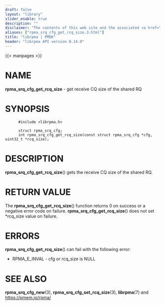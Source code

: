 ```yaml
---
draft: false
layout: "library"
slider_enable: true
description: ""
disclaimer: "The contents of this web site and the associated <a href=\"https://github.com/pmem\">GitHub repositories</a> are BSD-licensed open source."
aliases: ["rpma_srq_cfg_get_rcq_size.3.html"]
title: "librpma | PMDK"
header: "librpma API version 0.14.0"
---
```

{{< manpages >}}

[comment]: <> (SPDX-License-Identifier: BSD-3-Clause)
[comment]: <> (Copyright 2020-2022, Intel Corporation)

NAME
====

**rpma\_srq\_cfg\_get\_rcq\_size** - get receive CQ size of the shared
RQ

SYNOPSIS
========

          #include <librpma.h>

          struct rpma_srq_cfg;
          int rpma_srq_cfg_get_rcq_size(const struct rpma_srq_cfg *cfg, uint32_t *rcq_size);

DESCRIPTION
===========

**rpma\_srq\_cfg\_get\_rcq\_size**() gets the receive CQ size of the
shared RQ.

RETURN VALUE
============

The **rpma\_srq\_cfg\_get\_rcq\_size**() function returns 0 on success
or a negative error code on failure.
**rpma\_srq\_cfg\_get\_rcq\_size**() does not set \*rcq\_size value on
failure.

ERRORS
======

**rpma\_srq\_cfg\_get\_rcq\_size**() can fail with the following error:

-   RPMA\_E\_INVAL - cfg or rcq\_size is NULL

SEE ALSO
========

**rpma\_srq\_cfg\_new**(3), **rpma\_srq\_cfg\_set\_rcq\_size**(3),
**librpma**(7) and https://pmem.io/rpma/
